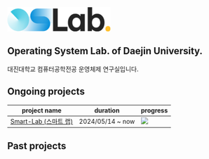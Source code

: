 <img src="https://github.com/OS-LAB-DaejinUniv/OS-Github-Playground/blob/main/logo/로고_여백없음_배경없음.png?raw=true" width="235" height="55">

Operating System Lab. of Daejin University.
---
대진대학교 컴퓨터공학전공 운영체제 연구실입니다.
<br>

Ongoing projects
---
|project name|duration|progress|
|------------|--------|--------|
|[Smart-Lab (스마트 랩)](https://github.com/OS-LAB-DaejinUniv/Smart-Lab)|2024/05/14 ~ now|![](https://geps.dev/progress/90)|

Past projects
---
